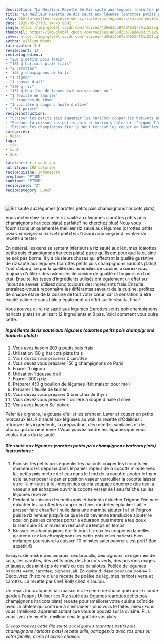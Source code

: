 ```yaml
---
description: "La Meilleur Recette De Riz sauté aux légumes (carottes petits pois champignons haricots plats)"
title: "La Meilleur Recette De Riz sauté aux légumes (carottes petits pois champignons haricots plats)"
slug: 682-la-meilleur-recette-de-riz-saute-aux-legumes-carottes-petits-pois-champignons-haricots-plats
date: 2020-05-27T01:14:43.988Z
image: https://img-global.cpcdn.com/recipes/4d56d33b87ad4933/751x532cq70/riz-saute-aux-legumes-carottes-petits-pois-champignons-haricots-plats-photo-principale-de-la-recette.jpg
thumbnail: https://img-global.cpcdn.com/recipes/4d56d33b87ad4933/751x532cq70/riz-saute-aux-legumes-carottes-petits-pois-champignons-haricots-plats-photo-principale-de-la-recette.jpg
cover: https://img-global.cpcdn.com/recipes/4d56d33b87ad4933/751x532cq70/riz-saute-aux-legumes-carottes-petits-pois-champignons-haricots-plats-photo-principale-de-la-recette.jpg
author: William Woods
ratingvalue: 3.4
reviewcount: 13
recipeingredient:
- "200 g petits pois frais"
- "150 g haricots plats frais"
- "2 carottes"
- "150 g champignons de Paris"
- "1 oignon"
- "1 gousse d ail"
- "300 g riz"
- "450 g bouillon de lgumes fait maison pour moi"
- "1 feuille de laurier"
- "2 branches de thym"
- "1 cuillère à soupe d huile d olive"
- " Sel poivre"
recipeinstructions:
- "Écosser les petits pois équeuter les haricots couper les haricots en morceaux les déposer dans le panier vapeur de la cocotte minute avec les petits pois mettre de l eau dans le fond de la cocotte ajouter le thym et le laurier poser le panier position vapeur verrouiller la cocotte laisser cuire 10 minutes à feu moyen dès que la soupape chuchote dès que la vapeur s est échappée ouvrir la cocotte verser de l eau fraîche sur les légumes réserver"
- "Pendant la cuisson des petits pois et haricots éplucher l’oignon l’émincer éplucher les carottes les couper en fines rondelles éplucher l ail le presser faire chauffer l huile dans une marmite ajouter l ail et l’oignon puis le riz remuer jusqu’à ce que le riz devienne translucide ajouter le bouillon puis les carottes porter à ébullition puis mettre à feu doux laisser cuire 20 minutes en remuant de temps en temps"
- "Brosser les champignons ôter le bout terreux les couper en lamelles ajouter au riz les champignons les petits pois et les haricots bien mélanger poursuivre la cuisson 10 minutes saler poivrer c est prêt ! Bon appétit 😋"
categories:
- Resep
tags:
- riz
- saut
- aux

katakunci: riz saut aux 
nutrition: 292 calories
recipecuisine: Indonesian
preptime: "PT18M"
cooktime: "PT53M"
recipeyield: "3"
recipecategory: Lunch

---
```



![Riz sauté aux légumes (carottes petits pois champignons haricots plats)](https://img-global.cpcdn.com/recipes/4d56d33b87ad4933/751x532cq70/riz-saute-aux-legumes-carottes-petits-pois-champignons-haricots-plats-photo-principale-de-la-recette.jpg)

Vous recherchez la recette riz sauté aux légumes (carottes petits pois champignons haricots plats) parfaite? ne cherchez plus! Nous vous fournissons uniquement le meilleur riz sauté aux légumes (carottes petits pois champignons haricots plats) ici. Nous avons un grand nombre de recette à tester.

En général, les gens se sentent inférieurs à riz sauté aux légumes (carottes petits pois champignons haricots plats) parce qu'ils ont peur que la cuisine ne soit pas bonne. Il y a plusieurs choses qui affectent la qualité gustative de riz sauté aux légumes (carottes petits pois champignons haricots plats)! Tout d'abord, de par la qualité des ustensiles de cuisine, assurez-vous toujours d'utiliser des ustensiles de cuisine de qualité et toujours en bon état. Ensuite, les types d'ingrédients utilisés ont également un effet sur l'ajout de saveur, utilisez donc toujours des ingrédients frais. Ensuite, entraînez-vous à reconnaître les différentes saveurs de la cuisine, profitez de chaque étape de la cuisine de tout votre cœur, car la sensation d'être excité, calme et sans hâte a également un effet sur le résultat final!

<!--inarticleads1-->

Vous pouvez cuire riz sauté aux légumes (carottes petits pois champignons haricots plats) en utilisant 12 Ingrédients et 3 pas. Voici comment vous cuire cette.

##### Ingrédients de riz sauté aux légumes (carottes petits pois champignons haricots plats) :

1. Vous avez besoin 200 g petits pois frais
1. Utilisation 150 g haricots plats frais
1. Vous devez vous préparer 2 carottes
1. Vous devez vous préparer 150 g champignons de Paris
1. Fournir 1 oignon
1. Utilisation 1 gousse d ail
1. Fournir 300 g riz
1. Préparer 450 g bouillon de légumes (fait maison pour moi)
1. Préparer 1 feuille de laurier
1. Vous devez vous préparer 2 branches de thym
1. Vous devez vous préparer 1 cuillère à soupe d huile d olive
1. Vous avez besoin  Sel poivre


Peler les oignons, la gousse d&#39;ail et les émincer. Laver et couper en petits morceaux les. Riz sauté aux légumes au wok, la recette d&#39;Ôdélices : retrouvez les ingrédients, la préparation, des recettes similaires et des photos qui donnent envie ! Vous pouvez mettre les légumes que vous voulez dans du riz sauté. 

<!--inarticleads2-->

##### Riz sauté aux légumes (carottes petits pois champignons haricots plats) instructions :

1. Écosser les petits pois équeuter les haricots couper les haricots en morceaux les déposer dans le panier vapeur de la cocotte minute avec les petits pois mettre de l eau dans le fond de la cocotte ajouter le thym et le laurier poser le panier position vapeur verrouiller la cocotte laisser cuire 10 minutes à feu moyen dès que la soupape chuchote dès que la vapeur s est échappée ouvrir la cocotte verser de l eau fraîche sur les légumes réserver
1. Pendant la cuisson des petits pois et haricots éplucher l’oignon l’émincer éplucher les carottes les couper en fines rondelles éplucher l ail le presser faire chauffer l huile dans une marmite ajouter l ail et l’oignon puis le riz remuer jusqu’à ce que le riz devienne translucide ajouter le bouillon puis les carottes porter à ébullition puis mettre à feu doux laisser cuire 20 minutes en remuant de temps en temps
1. Brosser les champignons ôter le bout terreux les couper en lamelles ajouter au riz les champignons les petits pois et les haricots bien mélanger poursuivre la cuisson 10 minutes saler poivrer c est prêt ! Bon appétit 😋


Essayez de mettre des tomates, des brocolis, des oignons, des germes de soja, des carottes, des petits pois, des haricots verts, des poivrons rouges et jaunes, des mini épis de maïs ou des échalotes. Poêlée de légumes haricots verts, carottes, oignons, ail. En quête d&#39;idées pour une poêlée ? Découvrez l&#39;histoire d&#39;une recette de poêlée de légumes haricots verts et carottes. La recette par Chef Rolly chez Kisoulou. 

<!--inarticleads1-->

<p>
Un repas fantastique et fait maison est le genre de chose que tout le monde garde à l'esprit. Utiliser ces Riz sauté aux légumes (carottes petits pois champignons haricots plats) recette pour améliorer votre cuisine coïncide avec un athlète qui continue à s'entraîner - plus vous le faites, mieux vous vous améliorez, apprenez autant que vous le pouvez sur la cuisine. Plus vous avez de recette, meilleur sera le goût de vos plats.
</p>

<p>
<i>Si vous trouvez cette Riz sauté aux légumes (carottes petits pois champignons haricots plats) recette utile, partagez-la avec vos amis ou votre famille, merci et bonne chance.</i>
</p>

